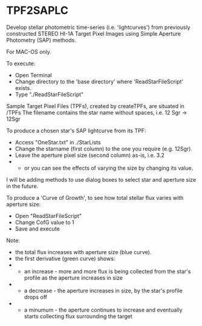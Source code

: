 # TPF2SAPLC
Develop stellar photometric time-series (i.e. 'lightcurves') from previously constructed STEREO HI-1A Target Pixel Images using Simple Aperture Photometry (SAP) methods.

For MAC-OS only.

To execute:
- Open Terminal
- Change directory to the 'base directory' where 'ReadStarFileScript' exists.
- Type "./ReadStarFileScript" 

Sample Target Pixel Files (TPFs), created by createTPFs, are situated in /TPFs
The filename contains the star name without spaces, i.e. 12 Sgr -> 12Sgr

To produce a chosen star's SAP lightcurve from its TPF:
- Access "OneStar.txt" in ./StarLists
- Change the starname (first column) to the one you require (e.g. 12Sgr).
- Leave the aperture pixel size (second column) as-is, i.e. 3.2
- - or you can see the effects of varying the size by changing its value.

I will be adding methods to use dialog boxes to select star and aperture size in the future.


To produce a 'Curve of Growth', to see how total stellar flux varies with aperture size:
- Open "ReadStarFileScript"
- Change CofG value to 1
- Save and execute

Note:
- the total flux increases with aperture size (blue curve).
- the first derivative (green curve) shows:
- - an increase - more and more flux is being collected from the star's profile as the aperture increases in size
- - a decrease - the aperture increases in size, by the star's profile drops off
- - a minumum - the aperture continues to increase and eventually starts collecting flux surrounding the target
